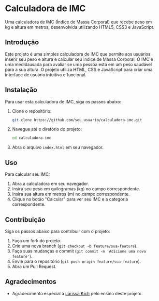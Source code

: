 # Calculadora de IMC

Uma calculadora de IMC (Índice de Massa Corporal) que recebe peso em kg e altura em metros, desenvolvida utilizando HTML5, CSS3 e JavaScript.

## Introdução
Este projeto é uma simples calculadora de IMC que permite aos usuários inserir seu peso e altura e calcular seu Índice de Massa Corporal.
O IMC é uma medidausada para avaliar se uma pessoa está em um peso saudável para a sua altura.
O projeto utiliza HTML, CSS e JavaScript para criar uma interface de usuário intuitiva e funcional.

## Instalação
Para usar esta calculadora de IMC, siga os passos abaixo:

1. Clone o repositório:
    ```bash
    git clone https://github.com/seu_usuario/calculadora-imc.git
    ```
2. Navegue até o diretório do projeto:
    ```bash
    cd calculadora-imc
    ```
3. Abra o arquivo `index.html` em seu navegador.

## Uso
Para calcular seu IMC:
1. Abra a calculadora em seu navegador.
2. Insira seu peso em quilogramas (kg) no campo correspondente.
3. Insira sua altura em metros (m) no campo correspondente.
4. Clique no botão "Calcular" para ver seu IMC e a categoria correspondente.

## Contribuição
Siga os passos abaixo para contribuir com o projeto:
1. Faça um fork do projeto.
2. Crie uma nova branch (`git checkout -b feature/sua-feature`).
3. Faça suas mudanças e commit (`git commit -m 'Adicione uma nova feature'`).
4. Envie para o repositório (`git push origin feature/sua-feature`).
5. Abra um Pull Request.

## Agradecimentos
- Agradecimento especial à [Larissa Kich]([https://www.youtube.com/channel/UCfGg0trN-GaZHChn4odltUQ](https://www.youtube.com/@larissakich)) pelo ensino deste projeto.

